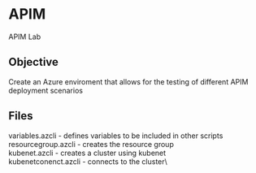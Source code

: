 # APIM
APIM Lab 

## Objective
Create an Azure enviroment that allows for the testing of different APIM deployment scenarios

## Files
variables.azcli - defines variables to be included in other scripts\
resourcegroup.azcli - creates the resource group\
kubenet.azcli - creates a cluster using kubenet\
kubenetconenct.azcli - connects to the cluster\